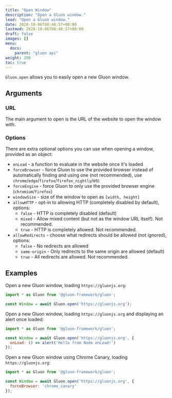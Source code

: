 ```yaml
---
title: "Open Window"
description: "Open a Gluon window."
lead: "Open a Gluon window."
date: 2020-10-06T08:48:57+00:00
lastmod: 2020-10-06T08:48:57+00:00
draft: false
images: []
menu:
  docs:
    parent: "gluon api"
weight: 200
toc: true
---
```


`Gluon.open` allows you to easily open a new Gluon window.

## Arguments

### URL

The main argument to open is the URL of the website to open the window with.

### Options

There are extra optional options you can use when opening a window, provided as an object:
- `onLoad` - a function to evaluate in the website once it's loaded
- `forceBrowser` - force Gluon to use the provided browser instead of automatically finding and using one (not recommended), use `chrome`/`edge`/`firefox`/`firefox_nightly`/etc
- `forceEngine` - force Gluon to only use the provided browser engine (`chromium`/`firefox`)
- `windowSize` - size of the window to open as `[width, height]`
- `allowHTTP` - opt-in to allowing HTTP (completely disabled by default), options:
  - `false` - HTTP is completely disabled (default)
  - `mixed` - Allow mixed content (but not as the window URL itself). Not recommended.
  - `true` - HTTP is completely allowed. Not recommended.
- `allowRedirects` - choose what redirects should be allowed (not ignored), options:
  - `false` - No redirects are allowed
  - `same-origin` - Only redirects to the same origin are allowed (default)
  - `true` - All redirects are allowed. Not recommended.

## Examples

Open a new Gluon window, loading `https://gluonjs.org`:

```js
import * as Gluon from '@gluon-framework/gluon';

const Window = await Gluon.open('https://gluonjs.org');
```

Open a new Gluon window, loading `https://gluonjs.org` and displaying an alert once loaded:

```js
import * as Gluon from '@gluon-framework/gluon';

const Window = await Gluon.open('https://gluonjs.org', {
  onLoad: () => alert('Hello from Node onLoad!')
});
```

Open a new Gluon window using Chrome Canary, loading `https://gluonjs.org`:

```js
import * as Gluon from '@gluon-framework/gluon';

const Window = await Gluon.open('https://gluonjs.org', {
  forceBrowser: 'chrome_canary'
});
```
